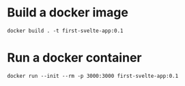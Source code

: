 # Build a docker image

    docker build . -t first-svelte-app:0.1

# Run a docker container
    docker run --init --rm -p 3000:3000 first-svelte-app:0.1
